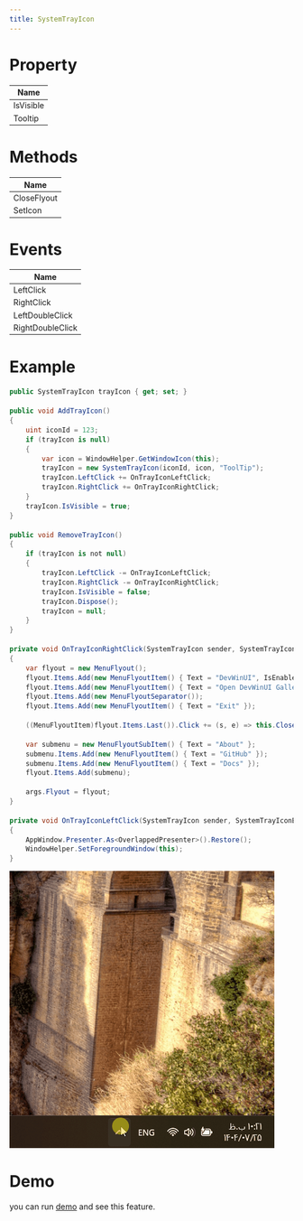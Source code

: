 ```yaml
---
title: SystemTrayIcon
---
```


# Property

|Name|
|-|
|IsVisible|
|Tooltip|

# Methods

|Name|
|-|
|CloseFlyout|
|SetIcon|

# Events

|Name|
|-|
|LeftClick|
|RightClick|
|LeftDoubleClick|
|RightDoubleClick|

# Example

```cs
public SystemTrayIcon trayIcon { get; set; }

public void AddTrayIcon()
{
    uint iconId = 123;
    if (trayIcon is null)
    {
        var icon = WindowHelper.GetWindowIcon(this);
        trayIcon = new SystemTrayIcon(iconId, icon, "ToolTip");
        trayIcon.LeftClick += OnTrayIconLeftClick;
        trayIcon.RightClick += OnTrayIconRightClick;
    }
    trayIcon.IsVisible = true;
}

public void RemoveTrayIcon()
{
    if (trayIcon is not null)
    {
        trayIcon.LeftClick -= OnTrayIconLeftClick;
        trayIcon.RightClick -= OnTrayIconRightClick;
        trayIcon.IsVisible = false;
        trayIcon.Dispose();
        trayIcon = null;
    }
}

private void OnTrayIconRightClick(SystemTrayIcon sender, SystemTrayIconEventArgs args)
{
    var flyout = new MenuFlyout();
    flyout.Items.Add(new MenuFlyoutItem() { Text = "DevWinUI", IsEnabled = false });
    flyout.Items.Add(new MenuFlyoutItem() { Text = "Open DevWinUI Gallery" });
    flyout.Items.Add(new MenuFlyoutSeparator());
    flyout.Items.Add(new MenuFlyoutItem() { Text = "Exit" });

    ((MenuFlyoutItem)flyout.Items.Last()).Click += (s, e) => this.Close();

    var submenu = new MenuFlyoutSubItem() { Text = "About" };
    submenu.Items.Add(new MenuFlyoutItem() { Text = "GitHub" });
    submenu.Items.Add(new MenuFlyoutItem() { Text = "Docs" });
    flyout.Items.Add(submenu);

    args.Flyout = flyout;
}

private void OnTrayIconLeftClick(SystemTrayIcon sender, SystemTrayIconEventArgs args)
{
    AppWindow.Presenter.As<OverlappedPresenter>().Restore();
    WindowHelper.SetForegroundWindow(this);
}
```

![DevWinUI](https://raw.githubusercontent.com/ghost1372/DevWinUI-Resources/refs/heads/main/DevWinUI-Docs/SystemTrayIcon.gif)

# Demo
you can run [demo](https://github.com/Ghost1372/DevWinUI) and see this feature.

